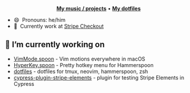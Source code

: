 <p align="center">
  <b><a href="https://balatero.com">My music / projects</a></b>
  •
  <b><a href="https://github.com/dbalatero/dotfiles">My dotfiles</a></b>
</p>

- 😄 &nbsp;Pronouns: he/him
- 🛒 &nbsp;Currently work at [Stripe Checkout](https://checkout.stripe.com)

## 🔭 I’m currently working on

* [VimMode.spoon](https://github.com/dbalatero/VimMode.spoon) - Vim motions everywhere in macOS
* [HyperKey.spoon](https://github.com/dbalatero/HyperKey.spoon) - Pretty hotkey menu for Hammerspoon
* [dotfiles](https://github.com/dbalatero/dotfiles) - dotfiles for tmux, neovim, hammerspoon, zsh
* [cypress-plugin-stripe-elements](https://github.com/dbalatero/cypress-plugin-stripe-elements) - plugin for testing Stripe Elements in Cypress
